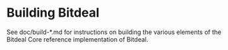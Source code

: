 Building Bitdeal
================

See doc/build-*.md for instructions on building the various
elements of the Bitdeal Core reference implementation of Bitdeal.
